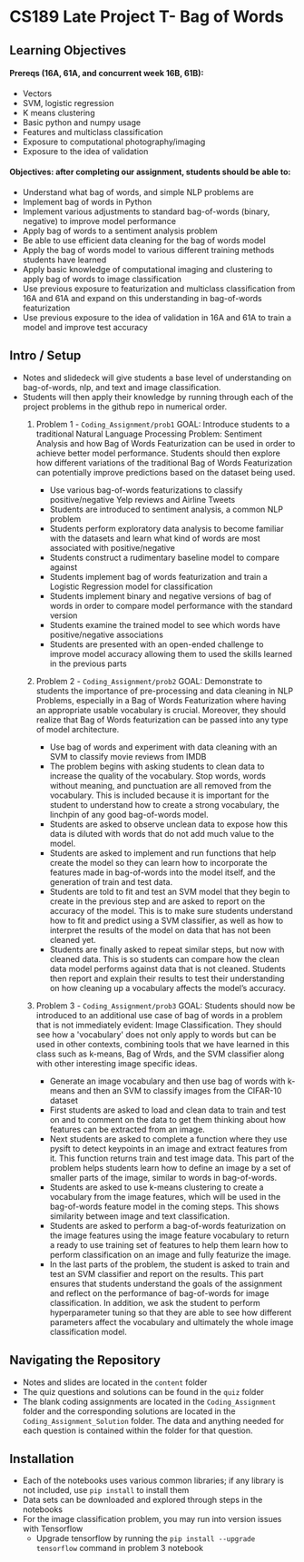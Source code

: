 # CS189 Late Project T- Bag of Words
## Learning Objectives
#### Prereqs (16A, 61A, and concurrent week 16B, 61B):
- Vectors
- SVM, logistic regression
- K means clustering
- Basic python and numpy usage
- Features and multiclass classification
- Exposure to computational photography/imaging
- Exposure to the idea of validation
#### Objectives: after completing our assignment, students should be able to:
- Understand what bag of words, and simple NLP problems are
- Implement bag of words in Python
- Implement various adjustments to standard bag-of-words (binary, negative)  to improve model performance
- Apply bag of words to a sentiment analysis problem 
- Be able to use efficient data cleaning for the bag of words model
- Apply the bag of words model to various different training methods students have learned
- Apply basic knowledge of computational imaging and clustering to apply bag of words to image classification
- Use previous exposure to featurization and multiclass classification from 16A and 61A and expand on this understanding in bag-of-words featurization
- Use previous exposure to the idea of validation in 16A and 61A to train a model and improve test accuracy

## Intro / Setup
- Notes and slidedeck will give students a base level of understanding on bag-of-words, nlp, and text and image classification. 
- Students will then apply their knowledge by running through each of the project problems in the github repo in numerical order.
   1. Problem 1 - `Coding_Assignment/prob1` GOAL: Introduce students to a traditional Natural Language Processing Problem: Sentiment Analysis and how Bag of Words Featurization can be used in order to achieve better model performance. Students should then explore how different variations of the traditional Bag of Words Featurization can potentially improve predictions based on the dataset being used.
       * Use various bag-of-words featurizations to classify positive/negative Yelp reviews and Airline Tweets
       * Students are introduced to sentiment analysis, a common NLP problem
       * Students perform exploratory data analysis to become familiar with the datasets and learn what kind of words are most associated with positive/negative 
       * Students construct a rudimentary baseline model to compare against
       * Students implement bag of words featurization and train a Logistic Regression model for classification
       * Students implement binary and negative versions of bag of words in order to compare model performance with the standard version 
       * Students examine the trained model to see which words have positive/negative associations
       * Students are presented with an open-ended challenge to improve model accuracy allowing them to used the skills learned in the previous parts
   2. Problem 2 - `Coding_Assignment/prob2` GOAL: Demonstrate to students the importance of pre-processing and data cleaning in NLP Problems, especially in a Bag of Words Featurization where having an appropriate usable vocabulary is crucial. Moreover, they should realize that Bag of Words featurization can be passed into any type of model architecture.
       * Use bag of words and experiment with data cleaning with an SVM to classify movie reviews from IMDB
       * The problem begins with asking students to clean data to increase the quality of the vocabulary. Stop words, words without meaning, and punctuation are all removed from the vocabulary. This is included because it is important for the student to understand how to create a strong vocabulary, the linchpin of any good bag-of-words model.
       * Students are asked to observe unclean data to expose how this data is diluted with words that do not add much value to the model.
       * Students are asked to implement and run functions that help create the model so they can learn how to incorporate the features made in bag-of-words into the model itself, and the generation of train and test data.
       * Students are told to fit and test an SVM model that they begin to create in the previous step and are asked to report on the accuracy of the model. This is to make sure students understand how to fit and predict using a SVM classifier, as well as how to interpret the results of the model on data that has not been cleaned yet.
       * Students are finally asked to repeat similar steps, but now with cleaned data. This is so students can compare how the clean data model performs against data that is not cleaned. Students then report and explain their results to test their understanding on how cleaning up a vocabulary affects the model’s accuracy.

   3. Problem 3 - `Coding_Assignment/prob3` GOAL: Students should now be introduced to an additional use case of bag of words in a problem that is not immediately evident: Image Classification. They should see how a 'vocabulary' does not only apply to words but can be used in other contexts, combining tools that we have learned in this class such as k-means, Bag of Wrds, and the SVM classifier along with other interesting image specific ideas.
       * Generate an image vocabulary and then use bag of words with k-means and then an SVM to classify images from the CIFAR-10 dataset
       * First students are asked to load and clean data to train and test on and to comment on the data to get them thinking about how features can be extracted from an image.
       * Next students are asked to complete a function where they use pysift to detect keypoints in an image and extract features from it. This function returns train and test image data. This part of the problem helps students learn how to define an image by a set of smaller parts of the image, similar to words in bag-of-words.
       * Students are asked to use k-means clustering to create a vocabulary from the image features, which will be used in the bag-of-words feature model in the coming steps. This shows similarity between image and text classification.
       * Students are asked to perform a bag-of-words featurization on the image features using the image feature vocabulary to return a ready to use training set of features to help them learn how to perform classification on an image and fully featurize the image.
       * In the last parts of the problem, the student is asked to train and test an SVM classifier and report on the results. This part ensures that students understand the goals of the assignment and reflect on the performance of bag-of-words for image classification. In addition, we ask the student to perform hyperparameter tuning so that they are able to see how different parameters affect the vocabulary and ultimately the whole image classification model.
## Navigating the Repository
* Notes and slides are located in the `content` folder
* The quiz questions and solutions can be found in the `quiz` folder
* The blank coding assignments are located in the `Coding_Assignment` folder and the corresponding solutions are located in the `Coding_Assignment_Solution` folder. The data and anything needed for each question is contained within the folder for that question.
## Installation
* Each of the notebooks uses various common libraries; if any library is not included, use `pip install` to install them 
* Data sets can be downloaded and explored through steps in the notebooks
* For the image classification problem, you may run into version issues with Tensorflow
  * Upgrade tensorflow by running the `pip install --upgrade tensorflow` command in problem 3 notebook
